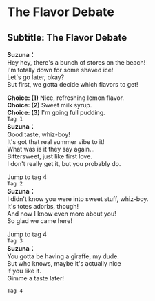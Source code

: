 # The Flavor Debate

  
## Subtitle: The Flavor Debate
  
**Suzuna：**  
Hey hey, there's a bunch of stores on the beach!  
I'm totally down for some shaved ice!  
Let's go later, okay?  
But first, we gotta decide which flavors to get!  
  
**Choice: (1)**  Nice, refreshing lemon flavor.  
**Choice: (2)**  Sweet milk syrup.  
**Choice: (3)**  I'm going full pudding.  
`Tag 1`  
**Suzuna：**  
Good taste, whiz-boy!  
It's got that real summer vibe to it!  
What was is it they say again...  
Bittersweet, just like first love.  
I don't really get it, but you probably do.  
  
Jump to tag 4  
`Tag 2`  
**Suzuna：**  
I didn't know you were into sweet stuff, whiz-boy.  
It's totes adorbs, though!  
And now I know even more about you!  
So glad we came here!  
  
Jump to tag 4  
`Tag 3`  
**Suzuna：**  
You gotta be having a giraffe, my dude.  
But who knows, maybe it's actually nice  
if you like it.  
Gimme a taste later!  
  
`Tag 4`  
